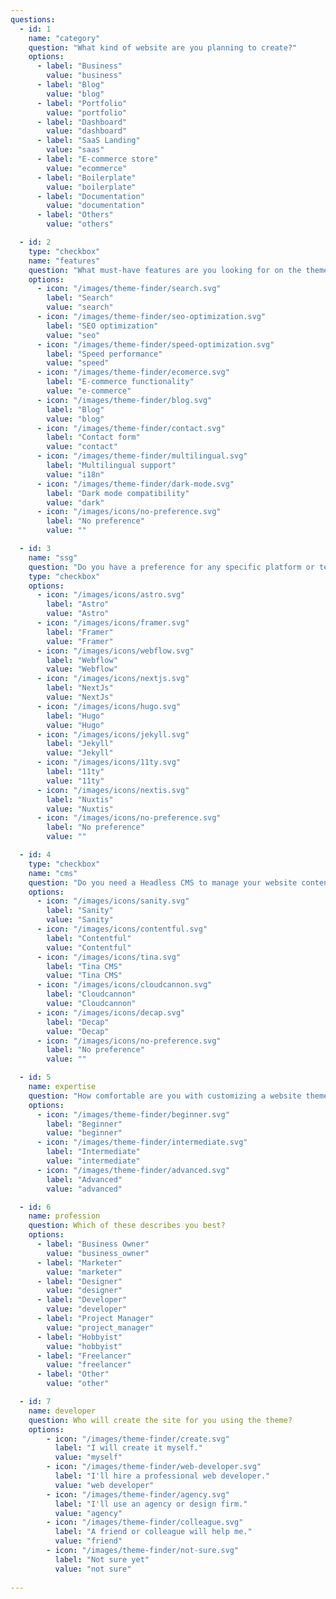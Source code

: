 ```yaml
---
questions:
  - id: 1
    name: "category"
    question: "What kind of website are you planning to create?"
    options:
      - label: "Business"
        value: "business"
      - label: "Blog"
        value: "blog"
      - label: "Portfolio"
        value: "portfolio"
      - label: "Dashboard"
        value: "dashboard"
      - label: "SaaS Landing"
        value: "saas"
      - label: "E-commerce store"
        value: "ecommerce"
      - label: "Boilerplate"
        value: "boilerplate"
      - label: "Documentation"
        value: "documentation"
      - label: "Others"
        value: "others"

  - id: 2
    type: "checkbox"
    name: "features"
    question: "What must-have features are you looking for on the theme?"
    options:
      - icon: "/images/theme-finder/search.svg"
        label: "Search"
        value: "search"
      - icon: "/images/theme-finder/seo-optimization.svg"
        label: "SEO optimization"
        value: "seo"
      - icon: "/images/theme-finder/speed-optimization.svg"
        label: "Speed performance"
        value: "speed"
      - icon: "/images/theme-finder/ecomerce.svg"
        label: "E-commerce functionality"
        value: "e-commerce"
      - icon: "/images/theme-finder/blog.svg"
        label: "Blog"
        value: "blog"
      - icon: "/images/theme-finder/contact.svg"
        label: "Contact form"
        value: "contact"
      - icon: "/images/theme-finder/multilingual.svg"
        label: "Multilingual support"
        value: "i18n"
      - icon: "/images/theme-finder/dark-mode.svg"
        label: "Dark mode compatibility"
        value: "dark"
      - icon: "/images/icons/no-preference.svg"
        label: "No preference"
        value: ""

  - id: 3
    name: "ssg"
    question: "Do you have a preference for any specific platform or technology?"
    type: "checkbox"
    options:
      - icon: "/images/icons/astro.svg"
        label: "Astro"
        value: "Astro"
      - icon: "/images/icons/framer.svg"
        label: "Framer"
        value: "Framer"
      - icon: "/images/icons/webflow.svg"
        label: "Webflow"
        value: "Webflow"
      - icon: "/images/icons/nextjs.svg"
        label: "NextJs"
        value: "NextJs"
      - icon: "/images/icons/hugo.svg"
        label: "Hugo"
        value: "Hugo"
      - icon: "/images/icons/jekyll.svg"
        label: "Jekyll"
        value: "Jekyll"
      - icon: "/images/icons/11ty.svg"
        label: "11ty"
        value: "11ty"
      - icon: "/images/icons/nextis.svg"
        label: "Nuxtis"
        value: "Nuxtis"
      - icon: "/images/icons/no-preference.svg"
        label: "No preference"
        value: ""

  - id: 4
    type: "checkbox"
    name: "cms"
    question: "Do you need a Headless CMS to manage your website content?"
    options:
      - icon: "/images/icons/sanity.svg"
        label: "Sanity"
        value: "Sanity"
      - icon: "/images/icons/contentful.svg"
        label: "Contentful"
        value: "Contentful"
      - icon: "/images/icons/tina.svg"
        label: "Tina CMS"
        value: "Tina CMS"
      - icon: "/images/icons/cloudcannon.svg"
        label: "Cloudcannon"
        value: "Cloudcannon"
      - icon: "/images/icons/decap.svg"
        label: "Decap"
        value: "Decap"
      - icon: "/images/icons/no-preference.svg"
        label: "No preference"
        value: ""

  - id: 5
    name: expertise
    question: "How comfortable are you with customizing a website theme?"
    options:
      - icon: "/images/theme-finder/beginner.svg"
        label: "Beginner"
        value: "beginner"
      - icon: "/images/theme-finder/intermediate.svg"
        label: "Intermediate"
        value: "intermediate"
      - icon: "/images/theme-finder/advanced.svg"
        label: "Advanced"
        value: "advanced"

  - id: 6
    name: profession
    question: Which of these describes you best?
    options:
      - label: "Business Owner"
        value: "business_owner"
      - label: "Marketer"
        value: "marketer"
      - label: "Designer"
        value: "designer"
      - label: "Developer"
        value: "developer"
      - label: "Project Manager"
        value: "project_manager"
      - label: "Hobbyist"
        value: "hobbyist"
      - label: "Freelancer"
        value: "freelancer"
      - label: "Other"
        value: "other"

  - id: 7
    name: developer
    question: Who will create the site for you using the theme?
    options:
        - icon: "/images/theme-finder/create.svg"
          label: "I will create it myself."
          value: "myself"
        - icon: "/images/theme-finder/web-developer.svg"
          label: "I'll hire a professional web developer."
          value: "web developer"
        - icon: "/images/theme-finder/agency.svg"
          label: "I'll use an agency or design firm."
          value: "agency"
        - icon: "/images/theme-finder/colleague.svg"
          label: "A friend or colleague will help me."
          value: "friend"
        - icon: "/images/theme-finder/not-sure.svg"
          label: "Not sure yet"
          value: "not sure"
  
---
```

